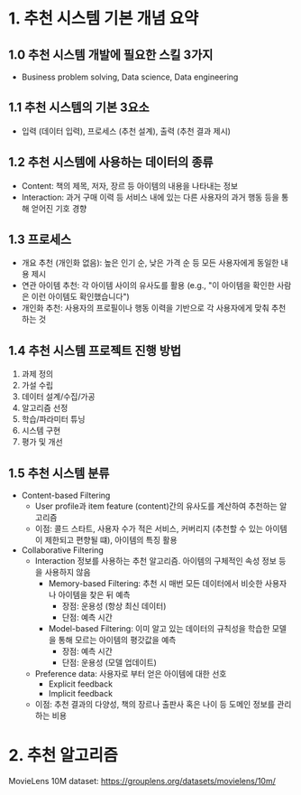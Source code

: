 # 1. 추천 시스템 기본 개념 요약

## 1.0 추천 시스템 개발에 필요한 스킬 3가지

- Business problem solving, Data science, Data engineering

## 1.1 추천 시스템의 기본 3요소

- 입력 (데이터 입력), 프로세스 (추천 설계), 출력 (추천 결과 제시)

## 1.2 추천 시스템에 사용하는 데이터의 종류

- Content: 책의 제목, 저자, 장르 등 아이템의 내용을 나타내는 정보
- Interaction: 과거 구매 이력 등 서비스 내에 있는 다른 사용자의 과거 행동 등을 통해 얻어진 기호 경향

## 1.3 프로세스 

- 개요 추천 (개인화 없음): 높은 인기 순, 낮은 가격 순 등 모든 사용자에게 동일한 내용 제시
- 연관 아이템 추천: 각 아이템 사이의 유사도를 활용 (e.g., "이 아이템을 확인한 사람은 이런 아이템도 확인했습니다")
- 개인화 추천: 사용자의 프로필이나 행동 이력을 기반으로 각 사용자에게 맞춰 추천하는 것

## 1.4 추천 시스템 프로젝트 진행 방법

1. 과제 정의
2. 가설 수립
3. 데이터 설계/수집/가공
4. 알고리즘 선정
5. 학습/파라미터 튜닝
6. 시스템 구현
7. 평가 및 개선

## 1.5 추천 시스템 분류

- Content-based Filtering
  - User profile과 item feature (content)간의 유사도를 계산하여 추천하는 알고리즘
  - 이점: 콜드 스타트, 사용자 수가 적은 서비스, 커버리지 (추천할 수 있는 아이템이 제한되고 편향될 떄), 아이템의 특징 활용
- Collaborative Filtering
  - Interaction 정보를 사용하는 추천 알고리즘. 아이템의 구체적인 속성 정보 등을 사용하지 않음
    - Memory-based Filtering: 추천 시 매번 모든 데이터에서 비슷한 사용자나 아이템을 찾은 뒤 예측
      - 장점: 운용성 (항상 최신 데이터) 
      - 단점: 예측 시간    
    - Model-based Filtering: 이미 알고 있는 데이터의 규칙성을 학습한 모델을 통해 모르는 아이템의 평갓값을 예측
      - 장점: 예측 시간
      - 단점: 운용성 (모델 업데이트)  
  - Preference data: 사용자로 부터 얻은 아이템에 대한 선호
    - Explicit feedback
    - Implicit feedback 
  - 이점: 추천 결과의 다양성, 책의 장르나 출판사 혹은 나이 등 도메인 정보를 관리하는 비용 

# 2. 추천 알고리즘

MovieLens 10M dataset: https://grouplens.org/datasets/movielens/10m/

